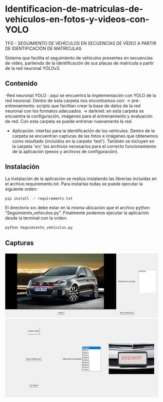 # Identificacion-de-matriculas-de-vehiculos-en-fotos-y-videos-con-YOLO
TFG - SEGUIMIENTO DE VEHÍCULOS EN SECUENCIAS DE VÍDEO A PARTIR DE IDENTIFICACIÓN DE MATRÍCULAS

Sistema que facilita el seguimiento de vehículos presentes en secuencias de vídeo, partiendo de la
identificación de sus placas de matrícula a partir de la red neuronal YOLOv3.

## Contenido
-Red neuronal YOLO : aquí se encuentra la implementación con YOLO de la red neuronal. Dentro de esta carpeta nos encontramos con:
  -> pre-entrenamiento: scripts que facilitan crear la base de datos de la red neuronal con los formatos adecuados.
  -> darknet: en esta carpeta se encuentra la configuración, imágenes para el entrenamiento y evaluación de red. Con esta carpeta se puede entrenar nuevamente la red.
- Aplicación: interfaz para la identificación de los vehículos. Dentro de la carpeta se encuentran capturas de las fotos e imágenes que obtenemos como resultado (incluidos en la carpeta 'test'). También se incluyen en la carpeta 'src' los archivos necesarios para el correcto funcionamiento de la aplicación (pesos y archivos de configuración).

## Instalación
La instalación de la aplicación se realiza instalando las librerias incluidas en el archivo requirements.txt. Para instarlas todas se puede ejecutar la siguiente orden:
```bash
pip install -r requirements.txt
```
El directorio src debe estar en la misma ubicación que el archivo python "Seguimiento_vehiculos.py".
Finalmente podemos ejecutar la aplicación desde la terminal con la orden:
```bash
python Seguimiento_vehículos.py
```
## Capturas


![](/Aplicacion/Interfaz_fotos.PNG)
![](/Aplicacion/Interfaz_videos.PNG)
